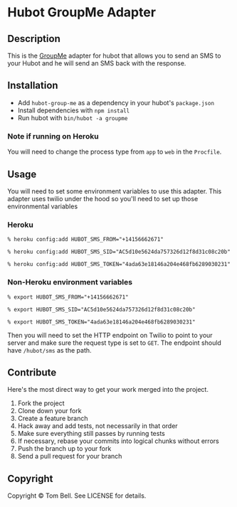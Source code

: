 # Hubot GroupMe Adapter

## Description

This is the [GroupMe](http://groupme.com) adapter for hubot that allows you to
send an SMS to your Hubot and he will send an SMS back with the response.

## Installation

* Add `hubot-group-me` as a dependency in your hubot's `package.json`
* Install dependencies with `npm install`
* Run hubot with `bin/hubot -a groupme`

### Note if running on Heroku

You will need to change the process type from `app` to `web` in the `Procfile`.

## Usage

You will need to set some environment variables to use this adapter. This adapter uses twilio under the hood so you'll need to set up those environmental variables

### Heroku

    % heroku config:add HUBOT_SMS_FROM="+14156662671"

    % heroku config:add HUBOT_SMS_SID="AC5d10e5624da757326d12f8d31c08c20b"

    % heroku config:add HUBOT_SMS_TOKEN="4ada63e18146a204e468fb6289030231"

### Non-Heroku environment variables

    % export HUBOT_SMS_FROM="+14156662671"

    % export HUBOT_SMS_SID="AC5d10e5624da757326d12f8d31c08c20b"

    % export HUBOT_SMS_TOKEN="4ada63e18146a204e468fb6289030231"

Then you will need to set the HTTP endpoint on Twilio to point to your server
and make sure the request type is set to `GET`. The endpoint should have 
```/hubot/sms``` as the path. 

## Contribute

Here's the most direct way to get your work merged into the project.

1. Fork the project
2. Clone down your fork
3. Create a feature branch
4. Hack away and add tests, not necessarily in that order
5. Make sure everything still passes by running tests
6. If necessary, rebase your commits into logical chunks without errors
7. Push the branch up to your fork
8. Send a pull request for your branch

## Copyright

Copyright &copy; Tom Bell. See LICENSE for details.


